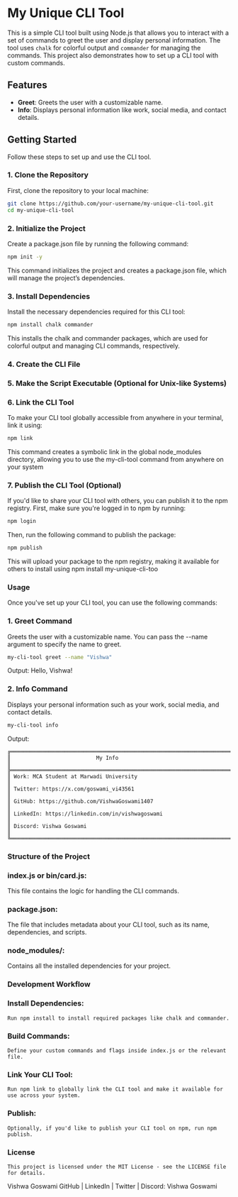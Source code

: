 # My Unique CLI Tool

This is a simple CLI tool built using Node.js that allows you to interact with a set of commands to greet the user and display personal information. The tool uses `chalk` for colorful output and `commander` for managing the commands. This project also demonstrates how to set up a CLI tool with custom commands.

## Features

- **Greet**: Greets the user with a customizable name.
- **Info**: Displays personal information like work, social media, and contact details.

## Getting Started

Follow these steps to set up and use the CLI tool.

### 1. Clone the Repository

First, clone the repository to your local machine:

```bash
git clone https://github.com/your-username/my-unique-cli-tool.git
cd my-unique-cli-tool
```

### 2. Initialize the Project
Create a package.json file by running the following command:

```bash
npm init -y
```
This command initializes the project and creates a package.json file, which will manage the project’s dependencies.

### 3. Install Dependencies
Install the necessary dependencies required for this CLI tool:

```bash
npm install chalk commander
```
This installs the chalk and commander packages, which are used for colorful output and managing CLI commands, respectively.

### 4. Create the CLI File

### 5. Make the Script Executable (Optional for Unix-like Systems)

### 6. Link the CLI Tool
To make your CLI tool globally accessible from anywhere in your terminal, link it using:

```bash
npm link
```
This command creates a symbolic link in the global node_modules directory, allowing you to use the my-cli-tool command from anywhere on your system


### 7. Publish the CLI Tool (Optional)
If you'd like to share your CLI tool with others, you can publish it to the npm registry. First, make sure you're logged in to npm by running:

```bash
npm login
```
Then, run the following command to publish the package:

```bash
npm publish
```
This will upload your package to the npm registry, making it available for others to install using npm install my-unique-cli-too


### Usage
Once you've set up your CLI tool, you can use the following commands:

### 1. Greet Command
Greets the user with a customizable name. You can pass the --name argument to specify the name to greet.

```bash
my-cli-tool greet --name "Vishwa"
```
Output:
Hello, Vishwa!


### 2. Info Command
Displays your personal information such as your work, social media, and contact details.

```bash
my-cli-tool info
```
Output:
```
╔══════════════════════════════════════════════════════════════════════╗
║                           My Info                                    ║
╠══════════════════════════════════════════════════════════════════════╣
║ Work: MCA Student at Marwadi University                              ║
║ Twitter: https://x.com/goswami_vi43561                               ║
║ GitHub: https://github.com/VishwaGoswami1407                         ║
║ LinkedIn: https://linkedin.com/in/vishwagoswami                      ║
║ Discord: Vishwa Goswami                                              ║
╚══════════════════════════════════════════════════════════════════════╝
```

### Structure of the Project

### index.js or bin/card.js: 
  This file contains the logic for handling the CLI commands.
### package.json: 
  The file that includes metadata about your CLI tool, such as its name, dependencies, and scripts.
### node_modules/: 
  Contains all the installed dependencies for your project.


### Development Workflow
  ### Install Dependencies:
    Run npm install to install required packages like chalk and commander.
  ### Build Commands:
    Define your custom commands and flags inside index.js or the relevant file.
  ### Link Your CLI Tool: 
    Run npm link to globally link the CLI tool and make it available for use across your system.  
  ### Publish:
    Optionally, if you'd like to publish your CLI tool on npm, run npm publish.
  ### License
    This project is licensed under the MIT License - see the LICENSE file for details.


Vishwa Goswami
GitHub | LinkedIn | Twitter | Discord: Vishwa Goswami












